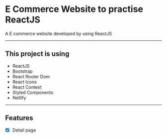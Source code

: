 # E Commerce Website to practise ReactJS

A E commerce website developed by using ReactJS

---

## This project is using

- ReactJS
- Bootstrap
- React Router Dom
- React Icons
- React Context
- Styled Components
- Netlify

---

## Features

- [x] Detail page
